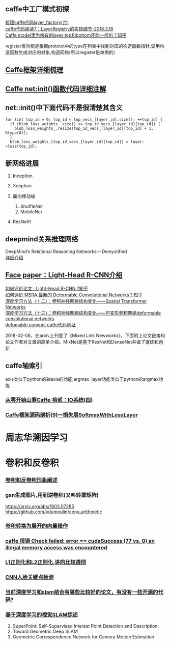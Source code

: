 ## caffe中工厂模式初探
[梳理caffe代码layer_factory(六)](http://blog.csdn.net/langb2014/article/details/50991315)  
[caffe代码阅读7：LayerRegistry的实现细节-2016.3.18](http://blog.csdn.net/xizero00/article/details/50923722)  
[Caffe model里为啥有的layer top和bottom还能一样的？知乎](https://www.zhihu.com/question/46501015?sort=created)

register类功能是根据prototxt中的type在列表中找到对应的构造函数指针,调用构造函数生成对应的对象,构造网络(所以register是单例的)

## [Caffe框架详细梳理](https://www.cnblogs.com/fuleying/p/5893917.html)

## [Caffe net:init()函数代码详细注解](http://blog.csdn.net/mrhiuser/article/details/52345469)

## net::init()中下面代码不是很清楚其含义
    for (int top_id = 0; top_id < top_vecs_[layer_id].size(); ++top_id) {
      if (blob_loss_weights_.size() <= top_id_vecs_[layer_id][top_id]) {
        blob_loss_weights_.resize(top_id_vecs_[layer_id][top_id] + 1, Dtype(0));
      }
      blob_loss_weights_[top_id_vecs_[layer_id][top_id]] = layer->loss(top_id);

## 新网络进展
1. Inception
2. Xception
3. 面向移动端
    1. ShuffleNet
    2. MobileNet

4. ResNeXt

## deepmind关系推理网络
DeepMind’s Relational Reasoning Networks — Demystified  
[详细介绍](http://geek.csdn.net/news/detail/209580)

## [Face paper：Light-Head R-CNN介绍](http://blog.csdn.net/wfei101/article/details/78757151)
[如何评价论文 : Light-Head R-CNN ?知乎](https://www.zhihu.com/question/68483928)  
[如何评价 MSRA 最新的 Deformable Convolutional Networks？知乎](https://www.zhihu.com/question/57493889)  
[深度学习方法（十二）：卷积神经网络结构变化——Spatial Transformer Networks](http://blog.csdn.net/xbinworld/article/details/69049680)  
[深度学习方法（十三）：卷积神经网络结构变化——可变形卷积网络deformable convolutional networks](http://blog.csdn.net/xbinworld/article/details/69367281)  
[defomable convnet caffe代码地址](https://github.com/unsky/Deformable-ConvNets-caffe)

2018-02-06，在arxiv上刊登了《Mixed Link Newworks》，下面附上论文链接和论文作者对文章的简单介绍。MixNet是基于ResNet和DenseNet并做了提炼和创新

## caffe轴索引
axis类似于python的轴axis的功能,argmax_layer功能类似于python的argmax功能

### [从零开始山寨Caffe·拾贰：IO系统(四)](https://www.cnblogs.com/neopenx/p/5322722.html)

### [Caffe框架源码剖析(9)—损失层SoftmaxWithLossLayer](http://blog.csdn.net/tianrolin/article/details/52594975)

# 周志华溯因学习

# 卷积和反卷积
### [卷积和反卷积形象阐述](http://blog.csdn.net/q295684174/article/details/79064580)  
### gan生成图片,用到逆卷积(又叫转置矩阵)
https://arxiv.org/abs/1603.07285
https://github.com/vdumoulin/conv_arithmetic
### [卷积转换为展开的向量操作](http://blog.csdn.net/u013250416/article/details/78247818)

### [caffe 报错 Check failed: error == cudaSuccess (77 vs. 0) an illegal memory access was encountered](http://blog.csdn.net/z1102252970/article/details/76585326)

### [L1正则化和L2正则化,讲的比较透彻](https://blog.csdn.net/jinping_shi/article/details/52433975)

### [CNN人脸关键点检测](https://blog.csdn.net/tanhongguang1/article/details/46492599)

### [当前深度学习和slam结合有哪些比较好的论文，有没有一些开源的代码?](https://www.zhihu.com/question/66006923/answer/238755364)

### [基于深度学习的视觉SLAM综述]()

1. SuperPoint: Self-Supervised Interest Point Detection and Description
2. Toward Geometric Deep SLAM
3. Geometric Correspondence Network for Camera Motion Estimation
